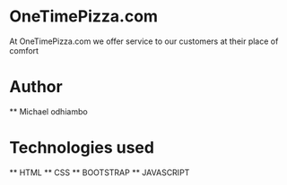 # OneTimePizza.com
At OneTimePizza.com we offer service to our customers at their place of comfort

# Author
** Michael odhiambo

# Technologies used
** HTML
** CSS
** BOOTSTRAP
** JAVASCRIPT



